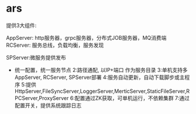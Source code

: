 # ars

提供3大组件:

AppServer: http服务器，grpc服务器，分布式JOB服务器，MQ消费端
RCServer: 服务总线，负载均衡，服务发现

SPServer:微服务提供发布
* 统一配置，统一服务节点
2:路径通配, 以IP+端口 作为服务目录
3:单机支持多AppServer, RCServer, SPServer部署
4:服务自动更新，自动下载脚步或主程序
5:提供HttpServer,FileSyncServer,LoggerServer,MerticServer,StaticFileServer,RPCServer,ProxyServer
6:配置通过ZK获取，可单机运行，不依赖集群
7:通过配置开关，提供系统跟踪日志
